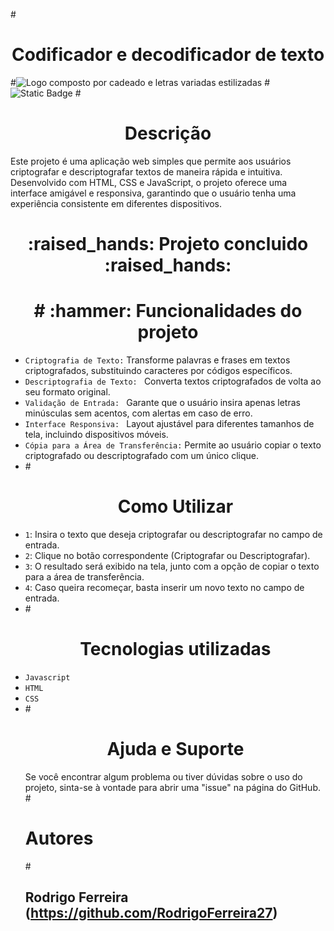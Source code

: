 #<h1 align="center">Codificador e decodificador de texto</h1>
#![Logo composto por cadeado e letras variadas estilizadas](https://github.com/user-attachments/assets/871d9359-d8e0-4442-8a3d-3edccce73e93)
#![Static Badge](https://img.shields.io/badge/Aug%2F24-Aug%2F24?label=release%20date&labelColor=%23697565&color=%23ECDFCC)
#<h1 align="center">Descrição</h1>
<p>Este projeto é uma aplicação web simples que permite aos usuários criptografar e descriptografar textos de maneira rápida e intuitiva. Desenvolvido com HTML, CSS e JavaScript, o projeto oferece uma interface amigável e responsiva, garantindo que o usuário tenha uma experiência consistente em diferentes dispositivos.</p>
<h1 align="center"> :raised_hands: Projeto concluido :raised_hands: </h1>
<h1 align="center"># :hammer: Funcionalidades do projeto</h1>

- `Criptografia de Texto:` Transforme palavras e frases em textos criptografados, substituindo caracteres por códigos específicos.
- `Descriptografia de Texto: ` Converta textos criptografados de volta ao seu formato original.
- `Validação de Entrada: ` Garante que o usuário insira apenas letras minúsculas sem acentos, com alertas em caso de erro.
- `Interface Responsiva: ` Layout ajustável para diferentes tamanhos de tela, incluindo dispositivos móveis.
- `Cópia para a Área de Transferência:` Permite ao usuário copiar o texto criptografado ou descriptografado com um único clique.
- #<h1 align="center">Como Utilizar</h1>
- `1`: Insira o texto que deseja criptografar ou descriptografar no campo de entrada.
- `2`: Clique no botão correspondente (Criptografar ou Descriptografar).
- `3`: O resultado será exibido na tela, junto com a opção de copiar o texto para a área de transferência.
- `4`: Caso queira recomeçar, basta inserir um novo texto no campo de entrada.
- #<h1 align="center">Tecnologias utilizadas</h1>
- `Javascript`
- `HTML`
- `CSS`
- #<h1 align="center">Ajuda e Suporte</h1>
Se você encontrar algum problema ou tiver dúvidas sobre o uso do projeto, sinta-se à vontade para abrir uma "issue" na página do GitHub.
#<h1 align="left">Autores</h1>
#<h2>Rodrigo Ferreira (https://github.com/RodrigoFerreira27)</h2>
